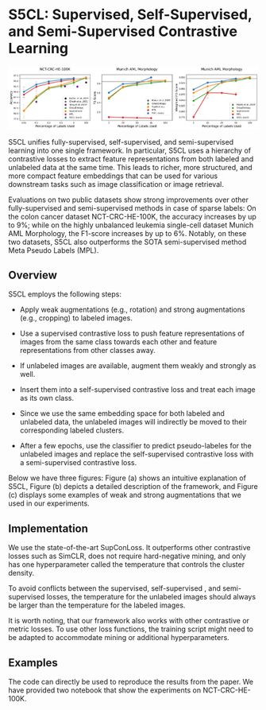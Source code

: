 # S5CL: Supervised, Self-Supervised, and Semi-Supervised Contrastive Learning

![results](img/results.png)

S5CL unifies fully-supervised, self-supervised, and semi-supervised learning into one single framework. In particular, S5CL uses a hierarchy of contrastive losses to extract feature representations from both labeled and unlabeled data at the same time. This leads to richer, more structured, and more compact feature embeddings that can be used for various downstream tasks such as image classification or image retrieval.

Evaluations on two public datasets show strong improvements over other fully-supervised and semi-supervised methods in case of sparse labels: On the colon cancer dataset NCT-CRC-HE-100K, the accuracy increases by up to 9%; while on the highly unbalanced leukemia single-cell dataset Munich AML Morphology, the F1-score increases by up to 6%. Notably, on these two datasets, S5CL also outperforms the SOTA semi-supervised method Meta Pseudo Labels (MPL).

## Overview

S5CL employs the following steps: 

* Apply weak augmentations (e.g., rotation) and strong augmentations (e.g., cropping) to labeled images. 

* Use a supervised contrastive loss to push feature representations of images from the same class towards each other and feature representations from other classes away. 

* If unlabeled images are available, augment them weakly and strongly as well. 

* Insert them into a self-supervised contrastive loss and treat each image as its own class. 

* Since we use the same embedding space for both labeled and unlabeled data, the unlabeled images will indirectly be moved to their corresponding labeled clusters. 

* After a few epochs, use the classifier to predict pseudo-labeles for the unlabeled images and replace the self-supervised contrastive loss with a semi-supervised contrastive loss. 

Below we have three figures: Figure (a) shows an intuitive explanation of S5CL, Figure (b) depicts a detailed description of the framework, and Figure (c) displays some examples of weak and strong augmentations that we used in our experiments.

## Implementation

We use the state-of-the-art SupConLoss. It outperforms other contrastive losses such as SimCLR, does not require hard-negative mining, and only has one hyperparameter called the temperature that controls the cluster density. 

To avoid conflicts between the supervised, self-supervised , and semi-supervised losses, the temperature for the unlabeled images should always be larger than the temperature for the labeled images.

It is worth noting, that our framework also works with other contrastive or metric losses. To use other loss functions, the training script might need to be adapted to accommodate mining or additional hyperparameters.

## Examples

The code can directly be used to reproduce the results from the paper. We have provided two notebook that show the experiments on NCT-CRC-HE-100K.
